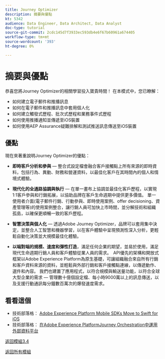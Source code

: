 ```yaml
---
title: Journey Optimizer
description: 摘要與優點
kt: 5342
audience: Data Engineer, Data Architect, Data Analyst
doc-type: tutorial
source-git-commit: 2cdc145d7f3933ec593db4e6f67b60961a674405
workflow-type: tm+mt
source-wordcount: '393'
ht-degree: 0%

---
```


# 摘要與優點

恭喜您將Journey Optimizer的相關學習投入寶貴時間！
在本模式中，您已瞭解：

- 如何建立電子郵件和推播訊息
- 如何在電子郵件和推播訊息中套用個人化
- 如何建立觸發式歷程、批次式歷程和業務事件式歷程
- 如何使用推播通知並傳遞至iOS裝置
- 如何使用AEP Assurance疑難排解和測試推送訊息傳送至iOS裝置

## 優點

現在來著重說明Journey Optimizer的優點：

- **即時客戶分析和參與** — 整合式設定檔會融合客戶接觸點上所有來源的即時資料，包括行為、異動、財務和營運資料，以最佳化客戶在其時間內的個人和情境式體驗。  

- **現代化的全通路協調與執行** — 在單一畫布上協調並最佳化客戶歷程，以實現1:1客戶參與和行銷拓展，以協助品牌在客戶生命週期中提供更多價值&#x200B;。 單一使用者介面(電子郵件行銷、行動參與、即時使用案例、offer decisioning、資產管理等)的使用案例整合，讓行銷人員可加快上市時間，並分解技術和組織孤島，以確保更順暢一致的客戶歷程。  

- **智慧決策與個人化** — 透過Adobe Journey Optimizer，品牌可以套用集中決定，並整合人工智慧和機器學習，以在客戶體驗中呈現預測性深入分析，更輕鬆自動化決策並大規模最佳化體驗。 

- **以端對端的規模、速度和彈性打造**，滿足任何企業的期望，並易於使用，滿足現代生命週期行銷人員和客戶體驗從業人員的需求。  API優先的架構和開放式框架以Adobe Experience Platform為原生基礎，可讓組織融合來自所有行銷和客戶資料來源的資料，並輕鬆與外部行銷和客戶接觸點連線，以傳遞動作、選件和內容。 我們也建置了應用程式，以符合規模與輸送量功能，以符合全球大型企業的需求 — 管理數十億個設定檔、每小時9000萬以上的訊息傳送，以及支援行動通訊每分鐘數百萬次的爆發速度需求。 

## 看看這個

- 技術部落格： [Adobe Experience Platform Mobile SDKs Move to Swift for iOS](https://medium.com/adobetech/adobe-experience-platform-mobile-sdks-move-to-swift-for-ios-6aa67b67b4d4)
- 技術部落格： [在Adobe Experience PlatformJourney Orchestration中運用外部資料平台](https://medium.com/adobetech/leveraging-external-data-platforms-in-adobe-experience-platform-journey-orchestration-54fc6134fe17)

[返回模組3.4](./journeyoptimizer.md)

[返回所有模組](../../../overview.md)
